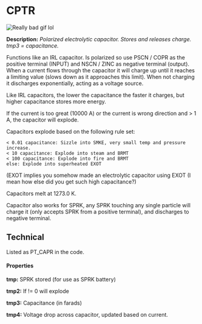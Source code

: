 # CPTR

![Really bad gif lol](https://i.imgur.com/siF5vv7.gifv)

**Description:**  *Polarized electrolytic capacitor. Stores and releases charge. tmp3 = capacitance.*

Functions like an IRL capacitor. Is polarized so use PSCN / COPR as the positive terminal (INPUT) and NSCN / ZINC as negative terminal (output). When a current flows through the capacitor it will charge up until it reaches a limiting value (slows down as it approaches this limit). When not charging it discharges exponentially, acting as a voltage source.

Like IRL capacitors, the lower the capacitance the faster it charges, but higher capacitance stores more energy.

If the current is too great (10000 A) or the current is wrong direction and > 1 A, the capacitor will explode.

Capacitors explode based on the following rule set:
```
< 0.01 capacitance: Sizzle into SMKE, very small temp and pressure increase.
< 10 capacitance: Explode into steam and BRMT
< 100 capacitance: Explode into fire and BRMT
else: Explode into superheated EXOT
```
(EXOT implies you somehow made an electrolytic capacitor using EXOT (I mean how else did you get such high capacitance?)

Capacitors melt at 1273.0 K.

Capacitor also works for SPRK, any SPRK touching any single particle will charge it (only accepts SPRK from a positive terminal),
and discharges to negative terminal.


## Technical
Listed as PT_CAPR in the code.

#### Properties
**tmp:** SPRK stored (for use as SPRK battery)

**tmp2:** If != 0 will explode

**tmp3:** Capacitance (in farads)

**tmp4:** Voltage drop across capacitor, updated based on current.
